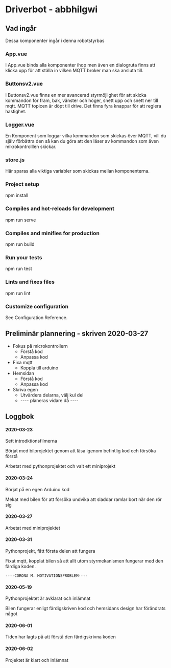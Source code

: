 # Driverbot - abbhilgwi

## Vad ingår
Dessa komponenter ingår i denna robotstyrbas

 ### App.vue
  I App.vue binds alla komponenter ihop men även en dialogruta finns att klicka upp för att ställa in vilken MQTT broker man ska ansluta   till.

 ### Buttonsv2.vue
  I Buttonsv2.vue finns en mer avancerad styrmöjlighet för att skicka kommandon för fram, bak, vänster och höger, snett upp och snett     ner till mqtt. MQTT topicen är döpt till drive. Det finns fyra knappar för att reglera hastighet.

### Logger.vue
  En Komponent som loggar vilka kommandon som skickas över MQTT, vill du själv förbättra den så kan du göra att den läser av kommandon     som även mikrokontrolllen skickar.

### store.js
  Här sparas alla viktiga variabler som skickas mellan komponenterna.

### Project setup
   npm install
### Compiles and hot-reloads for development
   npm run serve
### Compiles and minifies for production
   npm run build
### Run your tests
   npm run test
### Lints and fixes files
   npm run lint
### Customize configuration
   See Configuration Reference.


## Preliminär plannering - skriven 2020-03-27

* Fokus på microkontrollern
  * Förstå kod
  * Anpassa kod
* Fixa mqtt
  * Koppla till arduino
* Hemsidan
  * Förstå kod
  * Anpassa kod
* Skriva egen
  * Utvärdera delarna, välj kul del
  * ---- planeras vidare då ----


## Loggbok

#### 2020-03-23

  Sett introdktionsfilmerna
  
  Börjat med bilprojektet genom att läsa igenom befintlig kod och försöka förstå
  
  Arbetat med pythonprojektet och valt ett miniprojekt
  
#### 2020-03-24

  Börjat på en egen Arduino kod
  
  Mekat med bilen för att försöka undvika att sladdar ramlar bort när den rör sig
  
#### 2020-03-27
  
  Arbetat med miniprojektet
  
#### 2020-03-31

  Pythonprojekt, fått första delen att fungera
  
  Fixat mqtt, kopplat bilen så att allt utom styrmekanismen fungerar med den färdiga koden. 
  
    ----CORONA M. MOTIVATIONSPROBLEM----
  
#### 2020-05-19

  Pythonprojektet är avklarat och inlämnat
  
  Bilen fungerar enligt färdigskriven kod och hemsidans design har förändrats något
  
#### 2020-06-01

  Tiden har lagts på att förstå den färdigskrivna koden
  
#### 2020-06-02

 Projektet är klart och inlämnat
